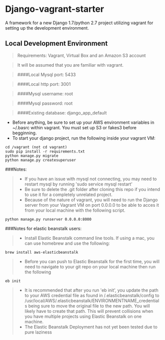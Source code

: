Django-vagrant-starter
=========
A framework for a new Django 1.7/python 2.7 project utilizing vagrant for setting up the development environment.

Local Development Environment
----------
> Requirements: Vagrant, Virtual Box and an Amazon S3 account

> It will be assumed that you are familiar with vagrant.

> ####Local Mysql port: 5433

> ####Local http port: 3001

> ####Mysql username: root

> ####Mysql password: root

> ####Existing database: django_app_default
- Before anything, be sure to set up your AWS environment variables in ~/.basrc within vagrant. You must set up S3 or fakes3 before begginning.
- To start your django project, run the following inside your vagrant VM:
```
cd /vagrant (not cd vagrant)
sudo pip install -r requirements.txt
python manage.py migrate
python manage.py createsuperuser
```

###Notes:
>* If you have an issue with mysql not connecting, you may need to restart mysql by running 'sudo service mysql restart'
>* Be sure to delete the .git folder after cloning this repo if you intend to use it for a completely unrelated project.
>* Because of the nature of vagrant, you will need to run the Django server from your Vagrant VM on port 0.0.0.0 to be able to acces it from your local machine with the following script.
```
python manage.py runserver 0.0.0.0:8000
```

###Notes for elastic beanstalk users:
>* Install Elastic Beanstalk command line tools. If using a mac, you can use homebrew and use the following:
```
brew install aws-elasticbeanstalk
```
>* Before you can push to Elastic Beanstalk for the first time, you will need to navigate to your git repo on your local machine then run the following
```
eb init
```
>* It is recommended that after you run 'eb init', you update the path to your AWS credential file as found in /.elasticbeanstalk/config to /usr/local/AWS/.elasticbeanstalk/ENVIRONMENTNAME_credentials being sure to move the original file to the new path. You will likely have to create that path. This will prevent collisions when you have multiple projects using Elastic Beanstalk on one machine.
>* The Elastic Beanstalk Deployment has not yet been tested due to pure laziness

